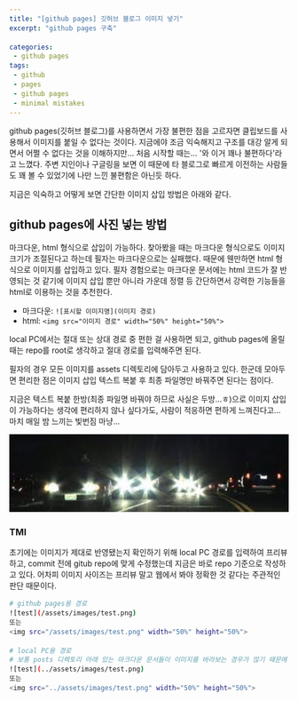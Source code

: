 ```yaml
---
title: "[github pages] 깃허브 블로그 이미지 넣기"
excerpt: "github pages 구축"

categories:
 - github pages
tags:
 - github
 - pages
 - github pages
 - minimal mistakes
---
```

github pages(깃허브 블로그)를 사용하면서 가장 불편한 점을 고르자면 클립보드를 사용해서 이미지를 붙일 수 없다는 것이다. 지금에야 조금 익숙해지고 구조를 대강 알게 되면서 어쩔 수 없다는 것을 이해하지만... 처음 시작할 때는... '와 이거 꽤나 불편하다'라고 느꼈다. 주변 지인이나 구글링을 보면 이 때문에 타 블로그로 빠르게 이전하는 사람들도 꽤 볼 수 있었기에 나만 느낀 불편함은 아닌듯 하다.

지금은 익숙하고 어떻게 보면 간단한 이미지 삽입 방법은 아래와 같다.

## github pages에 사진 넣는 방법
마크다운, html 형식으로 삽입이 가능하다. 찾아봤을 때는 마크다운 형식으로도 이미지 크기가 조절된다고 하는데 필자는 마크다운으로는 실패했다. 때문에 웬만하면 html 형식으로 이미지를 삽입하고 있다. 필자 경험으로는 마크다운 문서에는 html 코드가 잘 반영되는 것 같기에 이미지 삽입 뿐만 아니라 가운데 정렬 등 간단하면서 강력한 기능들을 html로 이용하는 것을 추천한다.
- 마크다운: `![표시할 이미지명](이미지 경로)`
- html: `<img src="이미지 경로" width="50%" height="50%">`

local PC에서는 절대 또는 상대 경로 중 편한 걸 사용하면 되고, github pages에 올릴 때는 repo를 root로 생각하고 절대 경로를 입력해주면 된다.

필자의 경우 모든 이미지를 assets 디렉토리에 담아두고 사용하고 있다. 한군데 모아두면 편리한 점은 이미지 삽입 텍스트 복붙 후 최종 파일명만 바꿔주면 된다는 점이다.

지금은 텍스트 복붙 한방(최종 파일명 바꿔야 하므로 사실은 두방...ㅎ)으로 이미지 삽입이 가능하다는 생각에 편리하지 않나 싶다가도, 사람이 적응하면 편하게 느껴진다고... 마치 매일 밤 느끼는 빛번짐 마냥...

<img src="/assets/빛번짐.png">

### TMI
초기에는 이미지가 제대로 반영됐는지 확인하기 위해 local PC 경로를 입력하여 프리뷰하고, commit 전에 gitub repo에 맞게 수정했는데 지금은 바로 repo 기준으로 작성하고 있다. 어차피 이미지 사이즈는 프리뷰 말고 웹에서 봐야 정확한 것 같다는 주관적인 판단 때문이다.

```bash
# github pages용 경로
![test](/assets/images/test.png)
또는
<img src="/assets/images/test.png" width="50%" height="50%">

# local PC용 경로
# 보통 posts 디렉토리 아래 있는 마크다운 문서들이 이미지를 바라보는 경우가 많기 때문에 상대경로는 ../ 로 시작한다.
![test](../assets/images/test.png)
또는
<img src="../assets/images/test.png" width="50%" height="50%">
```


